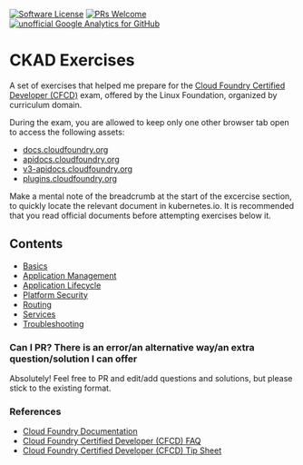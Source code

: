 [![Software License](https://img.shields.io/badge/license-MIT-brightgreen.svg?style=flat-square)](LICENSE)
[![PRs Welcome](https://img.shields.io/badge/PRs-welcome-brightgreen.svg?style=flat-square)](http://makeapullrequest.com)
[![unofficial Google Analytics for GitHub](https://ga4gh.datainsights.cloud/api?repo=CFCD-exercises)](https://github.com/SaschaDittmann/gaforgithub)

# CKAD Exercises

A set of exercises that helped me prepare for the [Cloud Foundry Certified Developer (CFCD)](https://training.linuxfoundation.org/certification/cloud-foundry-certified-developer-cfcd/) exam, offered by the Linux Foundation, organized by curriculum domain.

During the exam, you are allowed to keep only one other browser tab open to access the following assets: 
- [docs.cloudfoundry.org](https://docs.cloudfoundry.org/)
- [apidocs.cloudfoundry.org](https://apidocs.cloudfoundry.org/)
- [v3-apidocs.cloudfoundry.org](http://v3-apidocs.cloudfoundry.org/)
- [plugins.cloudfoundry.org](https://plugins.cloudfoundry.org/)

Make a mental note of the breadcrumb at the start of the excercise section, to quickly locate the relevant document in kubernetes.io. It is recommended that you read official documents before attempting exercises below it.

## Contents

- [Basics](basics.md)
- [Application Management](application_management.md)
- [Application Lifecycle](application_lifecycle.md)
- [Platform Security](platform_security.md)
- [Routing](routing.md)
- [Services](services.md)
- [Troubleshooting](troubleshooting.md)

### Can I PR? There is an error/an alternative way/an extra question/solution I can offer

Absolutely! Feel free to PR and edit/add questions and solutions, but please stick to the existing format.

### References
- [Cloud Foundry Documentation](https://docs.cloudfoundry.org/)
- [Cloud Foundry Certified Developer (CFCD) FAQ](https://training.linuxfoundation.org/go/CFCD/FAQ)
- [Cloud Foundry Certified Developer (CFCD) Tip Sheet](https://training.linuxfoundation.org/go/CFCD/Tips)
